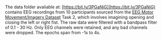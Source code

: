 The data folder avaliable at: [https://bit.ly/3PGaNiG](https://bit.ly/3PGaNiG) contains EEG recordings from 10 participants sourced from the  [EEG Motor Movement/Imagery Dataset](https://physionet.org/content/eegmmidb/1.0.0/S001/#files-) Task 2, which involves imagining opening and closing the left or right fist. 
The raw data were filtered with a bandpass filter of 0.1 - 30 Hz. 
Only EEG channels were retained, and any bad channels were dropped. The epochs span from -1s to 4s.

